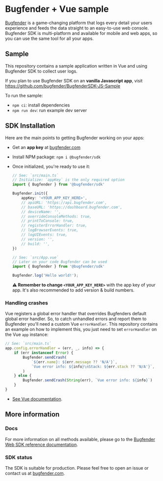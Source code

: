 # Bugfender + Vue sample

[Bugfender](https://bugfender.com/) is a game-changing platform that logs every detail your users experience and feeds the data straight to an easy-to-use web console. Bugfender SDK is multi-platform and available for mobile and web apps, so you can use the same tool for all your apps.

## Sample

This repository contains a sample application written in Vue and using Bugfender SDK to collect user logs.

If you plan to use Bugfender SDK on an **vanilla Javascript app**, visit https://github.com/bugfender/BugfenderSDK-JS-Sample

To run the sample:

- `npm ci`: install dependencies
- `npm run dev`: run example dev server

## SDK Installation

Here are the main points to getting Bugfender working on your apps:

- Get an **app key** at [bugfender.com](https://bugfender.com/)
- Install NPM package: `npm i @bugfender/sdk`
- Once initialized, you're ready to use it:

    ```typescript
    // See: `src/main.ts`
    // Initialize: `appKey` is the only required option
    import { Bugfender } from '@bugfender/sdk'

    Bugfender.init({
        appKey: '<YOUR_APP_KEY_HERE>',
        // apiURL: 'https://api.bugfender.com',
        // baseURL: 'https://dashboard.bugfender.com',
        // deviceName: '',
        // overrideConsoleMethods: true,
        // printToConsole: true,
        // registerErrorHandler: true,
        // logBrowserEvents: true,
        // logUIEvents: true,
        // version: '',
        // build: '',
    })

    // See: `src/App.vue`
    // Later on your code Bugfender can be used
    import { Bugfender } from '@bugfender/sdk'

    Bugfender.log('Hello world!');
    ```

    **⚠️ Remember to change `<YOUR_APP_KEY_HERE>`** with the app key of your app. It's also recommended to add version & build numbers.

### Handling crashes

Vue registers a global error handler that overrides Bugfenders default global error handler. So, to catch unhandled errors and report them to Bugfender you'll need a custom Vue `errorHandler`. This repository contains an example on how to implement this, you just need to set `errorHandler` on the Vue `app` instance:

```typescript
// See: `src/main.ts`
app.config.errorHandler = (err, _, info) => {
    if (err instanceof Error) {
        Bugfender.sendCrash(
            `${err.name}: ${err.message ?? 'N/A'}`,
            `Vue error info: ${info}\nStack: ${err.stack ?? 'N/A'}`,
        )
    } else {
        Bugfender.sendCrash(String(err), `Vue error info: ${info}`)
    }
}
```

- [See Vue documentation](https://vuejs.org/api/application.html#app-config-errorhandler).

## More information

### Docs

For more information on all methods available, please go to the [Bugfender Web SDK reference documentation](https://js.bugfender.com/).

### SDK status

The SDK is suitable for production. Please feel free to open an issue or contact us at [bugfender.com](https://bugfender.com).
